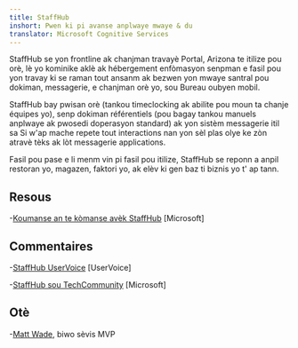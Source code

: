 ```yaml
---
title: StaffHub
inshort: Pwen ki pi avanse anplwaye mwaye & du
translator: Microsoft Cognitive Services
---
```


StaffHub se yon frontline ak chanjman travayè Portal, Arizona te itilize pou orè, lè yo kominike aklè ak hébergement enfòmasyon senpman e fasil pou yon travay ki se raman tout ansanm ak bezwen yon mwaye santral pou dokiman, messagerie, e chanjman orè yo, sou Bureau oubyen mobil.

StaffHub bay pwisan orè (tankou timeclocking ak abilite pou moun ta chanje équipes yo), senp dokiman référentiels (pou bagay tankou manuels anplwaye ak pwosedi doperasyon standard) ak yon sistèm messagerie itil sa Si w'ap mache repete tout interactions nan yon sèl plas olye ke zòn atravè tèks ak lòt messagerie applications. 

Fasil pou pase e li menm vin pi fasil pou itilize, StaffHub se reponn a anpil restoran yo, magazen, faktori yo, ak elèv ki gen baz ti biznis yo t' ap tann.

Resous
---------

-[Koumanse an te kòmanse avèk StaffHub](https://support.office.com/en-us/article/getting-started-with-microsoft-staffhub-92e9480f-0a37-47d2-ac96-2d11ee5f0656)
    \[Microsoft\]


Commentaires
---------

-[StaffHub UserVoice](https://staffhub.uservoice.com/forums/323718-general)
    \[UserVoice\]

-[StaffHub sou TechCommunity](https://techcommunity.microsoft.com/t5/Microsoft-StaffHub/ct-p/StaffHub)
    \[Microsoft\]

Otè
---------

-[Matt Wade](https://www.linkedin.com/in/thatmattwade/), biwo sèvis MVP

